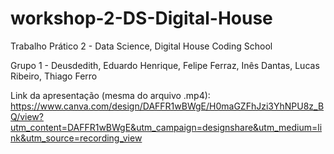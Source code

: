 # workshop-2-DS-Digital-House

Trabalho Prático 2 - Data Science, Digital House Coding School

Grupo 1 - Deusdedith, Eduardo Henrique, Felipe Ferraz, Inês Dantas, Lucas Ribeiro, Thiago Ferro

Link da apresentação (mesma do arquivo .mp4):
https://www.canva.com/design/DAFFR1wBWgE/H0maGZFhJzi3YhNPU8z_BQ/view?utm_content=DAFFR1wBWgE&utm_campaign=designshare&utm_medium=link&utm_source=recording_view
